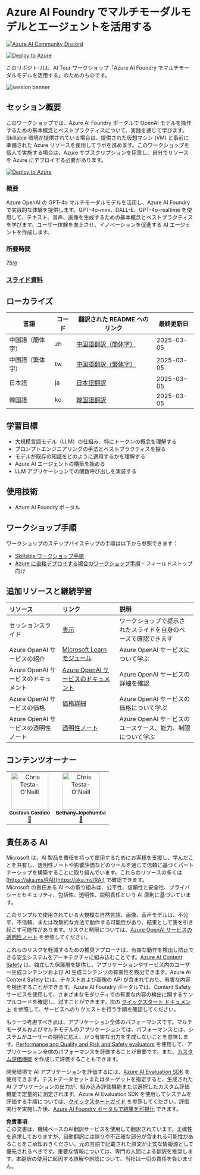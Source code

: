 # Azure AI Foundry でマルチモーダルモデルとエージェントを活用する

[![Azure AI Community Discord](https://dcbadge.vercel.app/api/server/ByRwuEEgH4)](https://discord.com/invite/ByRwuEEgH4?WT.mc_id=aiml-137032-bethanycheum)

[![Deploy to Azure](https://aka.ms/deploytoazurebutton)](https://portal.azure.com/#create/Microsoft.Template/uri/https%3A%2F%2Fraw.githubusercontent.com%2Fmicrosoft%2Faitour-interact-with-llms%2Fmain%2Flab%2FWorkshop%20Instructions%2Fassets%2FAITour24_WKR540_Template.json)

このリポジトリは、AI Tour ワークショップ「Azure AI Foundry でマルチモーダルモデルを活用する」のためのものです。

![session banner](../../Images/banner.jpg)

## セッション概要

このワークショップでは、Azure AI Foundry ポータルで OpenAI モデルを操作するための基本概念とベストプラクティスについて、実践を通じて学びます。Skillable 環境が提供されている場合は、提供された仮想マシン (VM) と事前に準備された Azure リソースを使用してラボを進めます。このワークショップを個人で実施する場合は、Azure サブスクリプションを用意し、自分でリソースを Azure にデプロイする必要があります。

[![Deploy to Azure](https://aka.ms/deploytoazurebutton)](https://portal.azure.com/#create/Microsoft.Template/uri/https%3A%2F%2Fraw.githubusercontent.com%2Fmicrosoft%2Faitour-interact-with-llms%2Fmain%2Flab%2FWorkshop%20Instructions%2Fassets%2FAITour24_WKR540_Template.json)

### 概要

Azure OpenAI の GPT-4o マルチモーダルモデルを活用し、Azure AI Foundry で実践的な体験を提供します。GPT-4o-mini、DALL-E、GPT-4o-realtime を使用して、テキスト、音声、画像を生成するための基本概念とベストプラクティスを学びます。ユーザー体験を向上させ、イノベーションを促進する AI エージェントを作成します。

### 所要時間
75分

### [スライド資料](https://aka.ms/AAryqzi)

## ローカライズ

| 言語                 | コード | 翻訳された README へのリンク                                   | 最終更新日   |
|----------------------|------|-------------------------------------------------------------|--------------|
| 中国語（簡体字）     | zh   | [中国語翻訳（簡体字）](../zh/README.md)           | 2025-03-05   |
| 中国語（繁体字）     | tw   | [中国語翻訳（繁体字）](../tw/README.md)           | 2025-03-05   |
| 日本語               | ja   | [日本語翻訳](./README.md)                   | 2025-03-05   |
| 韓国語               | ko   | [韓国語翻訳](../ko/README.md)                   | 2025-03-05   |

## 学習目標
* 大規模言語モデル（LLM）の仕組み、特にトークンの概念を理解する​
* プロンプトエンジニアリングの手法とベストプラクティスを探る​
* モデルが既存の知識をどのように適用するかを理解する​
* Azure AI エージェントの構築を始める​
* LLM アプリケーションでの関数呼び出しを実装する​

## 使用技術
* Azure AI Foundry ポータル

## ワークショップ手順

ワークショップのステップバイステップの手順は以下から参照できます：

- [Skillable ワークショップ手順](https://github.com/microsoft/aitour-interact-with-llms/blob/main/translations/ja/lab/Skillable%20Workshop%20Instructions/00_Introduction.md)
- [Azure に直接デプロイする場合のワークショップ手順](https://github.com/microsoft/aitour-interact-with-llms/blob/main/translations/ja/lab/Workshop%20Instructions/00_Introduction.md) - フィールドストップ向け

## 追加リソースと継続学習

| リソース            | リンク                              | 説明                |
|:-------------------|:----------------------------------|:-------------------|
| セッションスライド | [表示](https://aka.ms/AAryqzi)    | ワークショップで提示されたスライドを自身のペースで確認できます |
| Azure OpenAI サービスの紹介 | [Microsoft Learn モジュール](https://learn.microsoft.com/en-us/training/modules/explore-azure-openai/?WT.mc_id=aiml-132569-bethanycheum) | Azure OpenAI サービスについて学ぶ |
| Azure OpenAI サービスのドキュメント | [Azure OpenAI サービスのドキュメント](https://learn.microsoft.com/en-us/azure/cognitive-services/openai/?WT.mc_id=aiml-132569-cacaste) | Azure OpenAI サービスの詳細を確認 |
| Azure OpenAI サービスの価格 | [価格詳細](https://learn.microsoft.com/en-us/training/modules/explore-azure-openai/?WT.mc_id=aiml-132569-bethanycheum) | Azure OpenAI サービスの価格について学ぶ |
| Azure OpenAI サービスの透明性ノート | [透明性ノート](https://learn.microsoft.com/en-us/legal/cognitive-services/openai/transparency-note/?WT.mc_id=aiml-132569-bethanycheum) | Azure OpenAI サービスのユースケース、能力、制限について学ぶ |

## コンテンツオーナー
<!-- TODO: Add yourself as a content owner
1. Change the src in the image tag to {your github url}.png
2. Change INSERT NAME HERE to your name
3. Change the github url in the final href to your url. -->

<table>
<tr>
    <td align="center"><a href="http://learnanalytics.microsoft.com">
        <img src="https://github.com/gcordido.png" width="100px;" alt="Chris Testa-O'Neill
"/><br />
        <sub><b> Gustavo Cordido
</b></sub></a><br />
            <a href="https://github.com/gcordido" title="talk">📢</a> 
    </td>
    <td align="center"><a href="http://learnanalytics.microsoft.com">
        <img src="https://github.com/bethanyjep.png" width="100px;" alt="Chris Testa-O'Neill
"/><br />
        <sub><b>Bethany Jepchumba
</b></sub></a><br />
            <a href="https://github.com/bethanyjep" title="talk">📢</a> 
    </td>
</tr></table>

## 責任ある AI 

Microsoft は、AI 製品を責任を持って使用するためにお客様を支援し、学んだことを共有し、透明性ノートや影響評価などのツールを通じて信頼に基づくパートナーシップを構築することに取り組んでいます。これらのリソースの多くは [https://aka.ms/RAI](https://aka.ms/RAI) で確認できます。  
Microsoft の責任ある AI への取り組みは、公平性、信頼性と安全性、プライバシーとセキュリティ、包括性、透明性、説明責任という AI 原則に基づいています。

このサンプルで使用されている大規模な自然言語、画像、音声モデルは、不公平、不信頼、または攻撃的な方法で動作する可能性があり、結果として害を引き起こす可能性があります。リスクと制限については、[Azure OpenAI サービスの透明性ノート](https://learn.microsoft.com/legal/cognitive-services/openai/transparency-note?tabs=text) を参照してください。

これらのリスクを軽減するための推奨アプローチは、有害な動作を検出し防止できる安全システムをアーキテクチャに組み込むことです。[Azure AI Content Safety](https://learn.microsoft.com/azure/ai-services/content-safety/overview) は、独立した保護層を提供し、アプリケーションやサービス内のユーザー生成コンテンツおよび AI 生成コンテンツの有害性を検出できます。Azure AI Content Safety には、テキストおよび画像の API が含まれており、有害な内容を検出することができます。Azure AI Foundry ポータルでは、Content Safety サービスを使用して、さまざまなモダリティでの有害な内容の検出に関するサンプルコードを確認し、試すことができます。次の [クイックスタート ドキュメント](https://learn.microsoft.com/azure/ai-services/content-safety/quickstart-text?tabs=visual-studio%2Clinux&pivots=programming-language-rest) を参照して、サービスへのリクエストを行う手順を確認してください。

もう一つ考慮すべき点は、アプリケーション全体のパフォーマンスです。マルチモーダルおよびマルチモデルのアプリケーションでは、パフォーマンスとは、システムがユーザーの期待に応え、かつ有害な出力を生成しないことを意味します。[Performance and Quality and Risk and Safety evaluators](https://learn.microsoft.com/azure/ai-studio/concepts/evaluation-metrics-built-in) を使用して、アプリケーション全体のパフォーマンスを評価することが重要です。また、[カスタム評価機能](https://learn.microsoft.com/azure/ai-studio/how-to/develop/evaluate-sdk#custom-evaluators) を作成して評価することもできます。

開発環境で AI アプリケーションを評価するには、[Azure AI Evaluation SDK](https://microsoft.github.io/promptflow/index.html) を使用できます。テストデータセットまたはターゲットを指定すると、生成された AI アプリケーションの出力が、組み込み評価機能または選択したカスタム評価機能で定量的に測定されます。Azure AI Evaluation SDK を使用してシステムを評価する手順については、[クイックスタートガイド](https://learn.microsoft.com/azure/ai-studio/how-to/develop/flow-evaluate-sdk) を参照してください。評価実行を実施した後、[Azure AI Foundry ポータルで結果を可視化](https://learn.microsoft.com/azure/ai-studio/how-to/evaluate-flow-results) できます。

**免責事項**:  
この文書は、機械ベースのAI翻訳サービスを使用して翻訳されています。正確性を追求しておりますが、自動翻訳には誤りや不正確な部分が含まれる可能性があることをご承知おきください。元の言語で記載された原文が正式な情報源として優先されるべきです。重要な情報については、専門の人間による翻訳を推奨します。本翻訳の使用に起因する誤解や誤認について、当社は一切の責任を負いません。